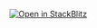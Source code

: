 [![Open in StackBlitz](https://developer.stackblitz.com/img/open_in_stackblitz.svg)](https://stackblitz.com/github/baitando/dhbw-web/tree/master/01c_html-dom/initial?file=index.html&terminal=dev&title=Aufgabe%20Modul%201c%20%28HTML%20und%20DOM%29)